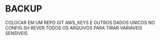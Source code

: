 # BACKUP

COLOCAR EM UM REPO GIT
AWS_KEYS E OUTROS DADOS UNICOS NO CONFIG.SH
REVER TODOS OS ARQUIVOS PARA TIRAR VARIAVEIS SENSIVEIS
